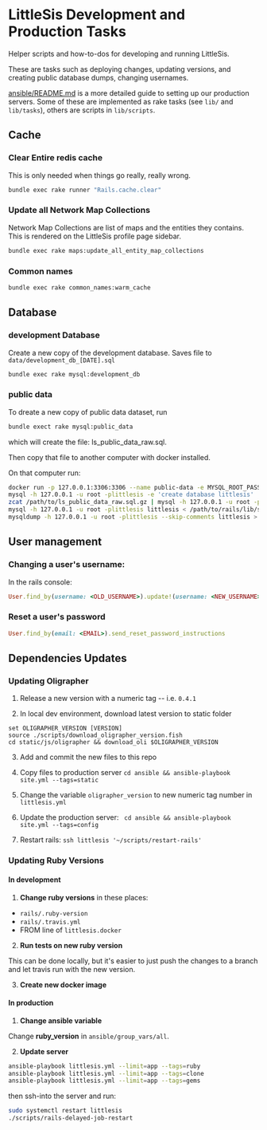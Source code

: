 # LittleSis Development and Production Tasks

Helper scripts and how-to-dos for developing and running LittleSis.

These are tasks such as deploying changes, updating versions, and creating public database dumps, changing usernames.

[ansible/README.md](https://github.com/public-accountability/littlesis-main/blob/master/ansible/README.md) is a more detailed guide to setting up our production servers. Some of these are implemented as rake tasks (see `lib/` and `lib/tasks`), others are scripts in `lib/scripts`.

## Cache

### Clear Entire redis cache

This is only needed when things go really, really wrong.

``` sh
bundle exec rake runner "Rails.cache.clear"

```

### Update all Network Map Collections


Network Map Collections  are list of maps and the entities they contains. This is rendered on the LittleSis profile page sidebar.

``` sh
bundle exec rake maps:update_all_entity_map_collections
```

### Common names

``` sh
bundle exec rake common_names:warm_cache
```

## Database

### development Database

Create a new copy of the development database. Saves file to `data/development_db_[DATE].sql`

``` sh
bundle exec rake mysql:development_db
```


### public data

To dreate a new copy of public data dataset, run


``` sh
bundle exect rake mysql:public_data
```

which will create the file: ls_public_data_raw.sql.


Then copy that file to another computer with docker installed.

On that computer run:

``` sh
docker run -p 127.0.0.1:3306:3306 --name public-data -e MYSQL_ROOT_PASSWORD=littlesis -d mariadb:10.2
mysql -h 127.0.0.1 -u root -plittlesis -e 'create database littlesis'
zcat /path/to/ls_public_data_raw.sql.gz | mysql -h 127.0.0.1 -u root -plittlesis littlesis
mysql -h 127.0.0.1 -u root -plittlesis littlesis < /path/to/rails/lib/sql/clean_public_data.sql
mysqldump -h 127.0.0.1 -u root -plittlesis --skip-comments littlesis > public_data_`date +'%F'`.sql

```


## User management

### Changing a user's username:

In the rails console:

``` ruby
User.find_by(username: <OLD_USERNAME>).update!(username: <NEW_USERNAME>)
```

### Reset a user's password

``` ruby
User.find_by(email: <EMAIL>).send_reset_password_instructions
```

## Dependencies Updates

### Updating Oligrapher

1) Release a new version with a numeric tag -- i.e. `0.4.1`

2) In local dev environment, download latest version to static folder

``` fish
set OLIGRAPHER_VERSION [VERSION]
source ./scripts/download_oligrapher_version.fish
cd static/js/oligrapher && download_oli $OLIGRAPHER_VERSION
```

3) Add and commit the new files to this repo

4) Copy files to production server ` cd ansible && ansible-playbook site.yml --tags=static `

5) Change the variable `oligrapher_version` to new numeric tag number in `littlesis.yml`

6) Update the production server:  ` cd ansible && ansible-playbook site.yml --tags=config`

7) Restart rails: ` ssh littlesis '~/scripts/restart-rails' `

### Updating Ruby Versions

#### In development

1) **Change ruby versions** in these places:

- `rails/.ruby-version`
- `rails/.travis.yml`
- FROM line of `littlesis.docker`

2) **Run tests on new ruby version**

This can be done locally, but it's easier to just push the changes to a branch and let travis run with the new version.

3) **Create new docker image**


#### In production

1) **Change ansible variable**

Change **ruby_version** in `ansible/group_vars/all`.

2) **Update server**

``` sh
ansible-playbook littlesis.yml --limit=app --tags=ruby
ansible-playbook littlesis.yml --limit=app --tags=clone
ansible-playbook littlesis.yml --limit=app --tags=gems
```

then ssh-into the server and run:

``` sh
sudo systemctl restart littlesis
./scripts/rails-delayed-job-restart
```
